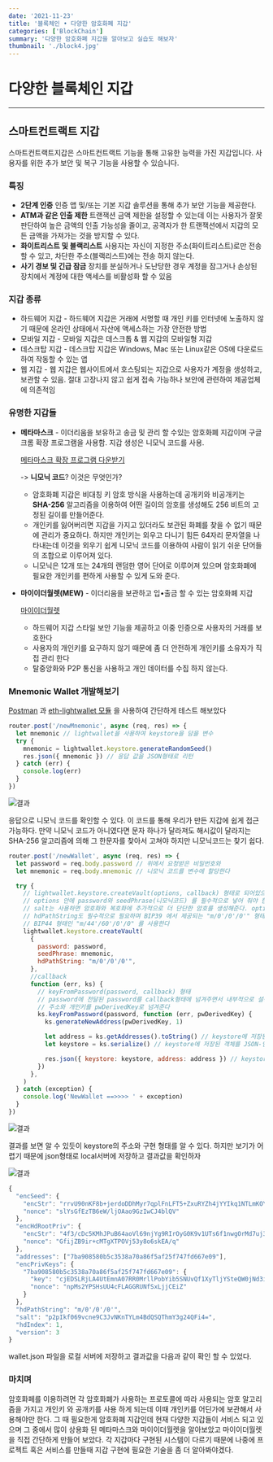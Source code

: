 ```yaml
---
date: '2021-11-23'
title: '블록체인 • 다양한 암호화폐 지갑'
categories: ['BlockChain']
summary: '다양한 암호화폐 지갑을 알아보고 실습도 해보자'
thumbnail: './block4.jpg'
---
```


# 다양한 블록체인 지갑

---

## 스마트컨트랙트 지갑

스마트컨트랙트지갑은 스마트컨트랙트 기능을 통해 고유한 능력을 가진 지갑입니다. 사용자를 위한 추가 보안 및 복구 기능을 사용할 수 있습니다.

### 특징

- **2단계 인증** 인증 앱 및/또는 기본 지갑 솔루션을 통해 추가 보안 기능을 제공한다.
- **ATM과 같은 인출 제한** 트랜잭션 금액 제한을 설정할 수 있는데 이는 사용자가 잘못 판단하여 높은 금액의 인출 가능성을 줄이고, 공격자가 한 트랜잭션에서 지갑의 모든 금액을 가져가는 것을 방지할 수 있다.
- **화이트리스트 및 블랙리스트** 사용자는 자신이 지정한 주소(화이트리스트)로만 전송할 수 있고, 차단한 주소(블랙리스트)에는 전송 하지 않는다.
- **사기 경보 및 긴급 잠금** 장치를 분실하거나 도난당한 경우 계정을 잠그거나 손상된 장치에서 계정에 대한 액세스를 비활성화 할 수 있음

### 지갑 종류

- 하드웨어 지갑 - 하드웨어 지갑은 거래에 서명할 때 개인 키를 인터넷에 노출하지 않기 때문에 온라인 상태에서 자산에 액세스하는 가장 안전한 방법
- 모바일 지갑 - 모바일 지갑은 데스크톱 & 웹 지갑의 모바일형 지갑
- 데스크탑 지갑 - 데스크탑 지갑은 Windows, Mac 또는 Linux같은 OS에 다운로드하여 작동할 수 있는 앱
- 웹 지갑 - 웹 지갑은 웹사이트에서 호스팅되는 지갑으로 사용자가 계정을 생성하고, 보관할 수 있음. 절대 고장나지 않고 쉽게 접속 가능하나 보안에 관련하여 제공업체에 의존적임

### 유명한 지갑들

- **메타마스크** - 이더리움을 보유하고 송금 및 관리 할 수있는 암호화폐 지갑이며 구글 크롬 확장 프로그램을 사용함. 지갑 생성은 니모닉 코드를 사용.

  [메타마스크 확장 프로그램 다운받기](https://chrome.google.com/webstore/detail/metamask/nkbihfbeogaeaoehlefnkodbefgpgknn?hl=ko)

  -> **니모닉 코드**? 이것은 무엇인가?

  - 암호화폐 지갑은 비대칭 키 암호 방식을 사용하는데 공개키와 비공개키는 **SHA-256** 알고리즘을 이용하여 어떤 길이의 암호를 생성해도 256 비트의 고정된 길이를 만들어준다.
  - 개인키를 잃어버리면 지갑을 가지고 있더라도 보관된 화폐를 찾을 수 없기 때문에 관리가 중요하다. 하지만 개인키는 외우고 다니기 힘든 64자리 문자열을 나타내는데 이것을 외우기 쉽게 니모닉 코드를 이용하여 사람이 읽기 쉬운 단어들의 조합으로 이루어져 있다.
  - 니모닉은 12개 또는 24개의 랜덤한 영어 단어로 이루어져 있으며 암호화폐에 필요한 개인키를 편하게 사용할 수 있게 도와 준다.

- **마이이더월렛(MEW)** - 이더리움을 보관하고 입•출금 할 수 있는 암호화폐 지갑

  [마이이더월렛](myetherwallet.com)

  - 하드웨어 지갑 스타일 보안 기능을 제공하고 이중 인증으로 사용자의 거래를 보호한다
  - 사용자의 개인키를 요구하지 않기 때문에 좀 더 안전하게 개인키를 소유자가 직접 관리 한다
  - 탈중앙화와 P2P 통신을 사용하고 개인 데이터를 수집 하지 않는다.

### Mnemonic Wallet 개발해보기

[Postman](https://www.postman.com/) 과 [eth-lightwallet 모듈](https://github.com/ConsenSys/eth-lightwallet#readme) 을 사용하여 간단하게 테스트 해보았다

```javascript
router.post('/newMnemonic', async (req, res) => {
  let mnemonic // lightwallet을 사용하여 keystore을 담을 변수
  try {
    mnemonic = lightwallet.keystore.generateRandomSeed()
    res.json({ mnemonic }) // 응답 값을 JSON형태로 리턴
  } catch (err) {
    console.log(err)
  }
})
```

![결과](../../ydblog/contents/Mn1.png)

응답으로 니모닉 코드를 확인할 수 있다. 이 코드를 통해 우리가 만든 지갑에 쉽게 접근 가능하다. 만약 니모닉 코드가 아니였다면 문자 하나가 달라져도 해시값이 달라지는 SHA-256 알고리즘에 의해 그 한문자를 찾아서 고쳐야 하지만 니모닉코드는 찾기 쉽다.

```javascript
router.post('/newWallet', async (req, res) => {
  let password = req.body.password // 위에서 요청받은 비밀번호와
  let mnemonic = req.body.mnemonic // 니모닉 코드를 변수에 할당한다

  try {
    // lightwallet.keystore.createVault(options, callback) 형태로 되어있으며
    // options 안에 password와 seedPhrase(니모닉코드) 를 필수적으로 넣어 줘야 한다
    // salt는 사용하면 암호화와 복호화에 추가적으로 더 단단한 암호를 생성해준다. option안에 없다면 랜덤한 salt가 디폴트로 설정된다
    // hdPathString도 필수적으로 필요하며 BIP39 에서 제공되는 "m/0'/0'/0'" 형태를 사용하거나
    // BIP44 형태인 "m/44'/60'/0'/0" 를 사용한다
    lightwallet.keystore.createVault(
      {
        password: password,
        seedPhrase: mnemonic,
        hdPathString: "m/0'/0'/0'",
      },
      //callback
      function (err, ks) {
        // keyFromPassword(password, callback) 형태
        // password에 전달된 password를 callback형태에 넘겨주면서 내부적으로 설정된 salt를 사용하여
        // 주소와 개인키를 pwDerivedKey로 넘겨준다
        ks.keyFromPassword(password, function (err, pwDerivedKey) {
          ks.generateNewAddress(pwDerivedKey, 1)

          let address = ks.getAddresses().toString() // keystore에 저장된 16진수 문자열 주소를 반환
          let keystore = ks.serialize() // keystore에 저장된 객체를 JSON-인코드된 문자로 바꿔주고 그 문자를 리턴

          res.json({ keystore: keystore, address: address }) // keystore와 address 주소를 응답
        })
      },
    )
  } catch (exception) {
    console.log('NewWallet ==>>>> ' + exception)
  }
})
```

![결과](../../ydblog/contents/Mn2.png)

결과를 보면 알 수 있듯이 keystore의 주소와 구현 형태를 알 수 있다. 하지만 보기가 어렵기 때문에 json형태로 local서버에 저장하고 결과값을 확인하자

![결과](../../ydblog/contents/Mn3.png)

```javascript
{
  "encSeed": {
    "encStr": "rrvU90nKF8b+jerdoDDhMyr7qplFnLFT5+ZxuRYZh4jYYIkq1NTLmKOYK0NhEKtpSDTGLZ6vcYMO2qIxnXCM8/Ks6VTmv//HSZHh0OTQFn8OpP6FS85G8BeyKIl45pNsWU8HC2QrJ8j6U9l/e77KWOHQLxqxI9DvYchwBXo1z+6nauvTAlvTBQ==",
    "nonce": "slYsGfEzTB6eW/ljOAao9GzIwCJ4blQV"
  },
  "encHdRootPriv": {
    "encStr": "4f3/cDc5KMhJPuB64aoVl69njYg9RIrOyG0K9v1UTs6f1nwgOrMd7uj3CwF6e6u587xG9HrrnWcZfo1eNsYvGv9mFF6SSnbdakT/7InG2eQTKNk5pjv8DizM/ekMBhZ2bOsRYgMQ/6xVv2IDRetypcnp9/T8sT+JcVPqFTq5Tw==",
    "nonce": "GfijZB9ir+cMTgXTPOVj53y8o6skEA/q"
  },
  "addresses": ["7ba908580b5c3538a70a86f5af25f747fd667e09"],
  "encPrivKeys": {
    "7ba908580b5c3538a70a86f5af25f747fd667e09": {
      "key": "cjEDSLRjLA4UtEmnA07RR0MrllPobYib5SNUvQf1XyTljYSteQW0jNd3iZQiRk//",
      "nonce": "npMs2YPSHsUU4cFLAGGRUNfSxLjjCEiZ"
    }
  },
  "hdPathString": "m/0'/0'/0'",
  "salt": "p2pIkf069vcne9C3JvNKnTYLm4BdQSQThmY3g24QFi4=",
  "hdIndex": 1,
  "version": 3
}

```

wallet.json 파일을 로컬 서버에 저장하고 결과값을 다음과 같이 확인 할 수 있었다.

### 마치며

암호화페를 이용하려면 각 암호화폐가 사용하는 프로토콜에 따라 사용되는 암호 알고리즘을 가지고 개인키 와 공개키를 사용 하게 되는데 이때 개인키를 어딘가에 보관해서 사용해야만 한다. 그 때 필요한게 암호화폐 지갑인데 현재 다양한 지갑들이 서비스 되고 있으며 그 중에서 많이 상용화 된 메타마스크와 마이이더월렛을 알아보았고 마이이더월렛을 직접 간단하게 만들어 보았다. 각 지갑마다 구현된 시스템이 다르기 때문에 나중에 프로젝트 혹은 서비스를 만들때 지갑 구현에 필요한 기술을 좀 더 알아봐야겠다.
